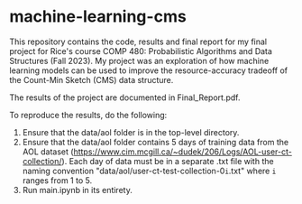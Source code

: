 # machine-learning-cms

This repository contains the code, results and final report for my final project for Rice's course COMP 480: Probabilistic Algorithms and Data Structures (Fall 2023). My project was an exploration of how machine learning models can be used to improve the resource-accuracy tradeoff of the Count-Min Sketch (CMS) data structure. 

The results of the project are documented in Final_Report.pdf.

To reproduce the results, do the following:
1. Ensure that the data/aol folder is in the top-level directory.
2. Ensure that the data/aol folder contains 5 days of training data from the AOL dataset (https://www.cim.mcgill.ca/~dudek/206/Logs/AOL-user-ct-collection/). Each day of data must be in a separate .txt file with the naming convention "data/aol/user-ct-test-collection-0`i`.txt" where `i` ranges from 1 to 5.
3. Run main.ipynb in its entirety.


